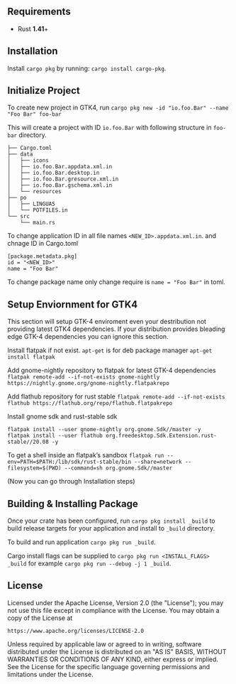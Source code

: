 ## Requirements

- Rust **1.41**+

## Installation

Install `cargo pkg` by running: `cargo install cargo-pkg`.

## Initialize Project

To create new project in GTK4, run `cargo pkg new -id "io.foo.Bar" --name "Foo Bar" foo-bar`

This will create a project with ID `io.foo.Bar` with following structure in `foo-bar` directory.
```
├── Cargo.toml
├── data
│   ├── icons
│   ├── io.foo.Bar.appdata.xml.in
│   ├── io.foo.Bar.desktop.in
│   ├── io.foo.Bar.gresource.xml.in
│   ├── io.foo.Bar.gschema.xml.in
│   └── resources
├── po
│   ├── LINGUAS
│   └── POTFILES.in
└── src
    └── main.rs
```
    
To change application ID in all file names `<NEW_ID>.appdata.xml.in`. and chnage ID in Cargo.toml

```
[package.metadata.pkg]
id = "<NEW_ID>"
name = "Foo Bar"
```

To change package name only change require is `name = "Foo Bar"` in toml.

## Setup Enviornment for GTK4

This section will setup GTK-4 enviroment even your destribution not providing latest GTK4 dependencies. If your distribution provides bleading edge GTK-4 dependencies you can ignore this section.

Install flatpak if not exist. `apt-get` is for deb package manager
```apt-get install flatpak```

Add gnome-nightly repository to flatpak for latest GTK-4 dependencies
```flatpak remote-add --if-not-exists gnome-nightly https://nightly.gnome.org/gnome-nightly.flatpakrepo```

Add flathub repository for rust stable
```flatpak remote-add --if-not-exists flathub https://flathub.org/repo/flathub.flatpakrepo```

Install gnome sdk and rust-stable sdk
```
flatpak install --user gnome-nightly org.gnome.Sdk//master -y
flatpak install --user flathub org.freedesktop.Sdk.Extension.rust-stable//20.08 -y
```

To get a shell inside an flatpak’s sandbox
```flatpak run --env=PATH=$PATH:/lib/sdk/rust-stable/bin --share=network --filesystem=$(PWD) --command=sh org.gnome.Sdk//master```


(Now you can go through Installation steps)


## Building & Installing Package

Once your crate has been configured, run `cargo pkg install _build` to build release
targets for your application and install to `_build` directory.

To build and run application `cargo pkg run _build`.

Cargo install flags can be supplied to `cargo pkg run <INSTALL_FLAGS> _build` for example
`cargo pkg run --debug -j 1 _build`.

## License

Licensed under the Apache License, Version 2.0 (the "License");
you may not use this file except in compliance with the License.
You may obtain a copy of the License at

    https://www.apache.org/licenses/LICENSE-2.0

Unless required by applicable law or agreed to in writing, software
distributed under the License is distributed on an "AS IS" BASIS,
WITHOUT WARRANTIES OR CONDITIONS OF ANY KIND, either express or implied.
See the License for the specific language governing permissions and
limitations under the License.

[//]: # (general links)

[cargo subcommand]: https://github.com/rust-lang/cargo/wiki/Third-party-cargo-subcommands

